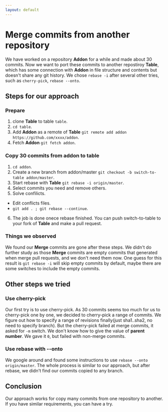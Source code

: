 ```yaml
---
layout: default
---
```

# Merge commits from another repository

We have worked on a repository __Addon__ for a while and made about 30 commits. Now we want to port these commits to another repostiroy __Table__, which has some connection with __Addon__ in file structure and contents but doesn't share any git history. We chose `rebase -i` after several other tries, such as `cherry-pick`, `rebase --onto`.

## Steps for our approach

### Prepare
1. clone __Table__ to table `table`.
2. `cd table`.
3. Add __Addon__ as a remote of __Table__ `git remote add addon https://github.com/xxxx/addon`.
4. Fetch __Addon__ `git fetch addon`.

### Copy 30 commits from addon to table
1. `cd addon`.
2. Create a new branch from addon/master  `git checkout -b switch-to-table addon/master`.
3. Start rebase with __Table__ `git rebase -i origin/master`.
4. Select commits you need and remove others.
5. Solve confilicts.
- Edit conflicts files.
- `git add . ; git rebase --continue`.
6. The job is done onece rebase finished. You can push switch-to-table to your fork of __Table__ and make a pull request.

### Things we observed

We found our __Merge__ commits are gone after these steps. We didn't do further study as those __Merge__ commits are empty commits that generated when merge pull requests, and we don't need them now. One guess for this result is `git rebase -i` will skip empty commits by default, maybe there are some switches to include the empty commits.

## Other steps we tried

### Use cherry-pick
Our first try is to use cherry-pick. As 30 commits seems too much for us to cherry-pick one by one, we decided to cherry-pick a range of commits. We figure out how to specify a range of revisions finally(just sha1..sha2, no need to specify branch). But the cherry-pick failed at merge commits, it asked for `-m` switch. We don't know how to give the value of __parent number__. We gave it `0`, but failed with non-merge commits.

### Use rebase with --onto
We google around and found some instructions to use `rebase --onto origin/master`. The whole process is similar to our approach, but after rebase, we didn't find our commits copied to any branch.


## Conclusion
Our approach works for copy many commits from one repository to another. If you have similar requirements, you can have a try.
